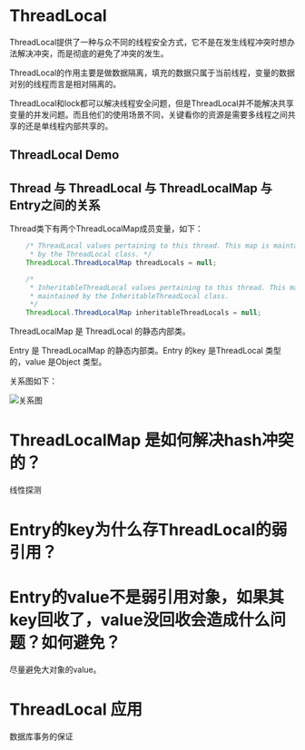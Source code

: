 # ThreadLocal

ThreadLocal提供了一种与众不同的线程安全方式，它不是在发生线程冲突时想办法解决冲突，而是彻底的避免了冲突的发生。

ThreadLocal的作用主要是做数据隔离，填充的数据只属于当前线程，变量的数据对别的线程而言是相对隔离的。

ThreadLocal和lock都可以解决线程安全问题，但是ThreadLocal并不能解决共享变量的并发问题。而且他们的使用场景不同，关键看你的资源是需要多线程之间共享的还是单线程内部共享的。

## ThreadLocal Demo



## Thread 与 ThreadLocal 与 ThreadLocalMap 与 Entry之间的关系

Thread类下有两个ThreadLocalMap成员变量，如下：

```java
    /* ThreadLocal values pertaining to this thread. This map is maintained
     * by the ThreadLocal class. */
    ThreadLocal.ThreadLocalMap threadLocals = null;

    /*
     * InheritableThreadLocal values pertaining to this thread. This map is
     * maintained by the InheritableThreadLocal class.
     */
    ThreadLocal.ThreadLocalMap inheritableThreadLocals = null;
```

ThreadLocalMap 是 ThreadLocal 的静态内部类。

Entry 是 ThreadLocalMap 的静态内部类。Entry 的key 是ThreadLocal 类型的，value 是Object 类型。

关系图如下：

![关系图](\关系图.jpg)





# ThreadLocalMap 是如何解决hash冲突的？

线性探测



# Entry的key为什么存ThreadLocal的弱引用？

# Entry的value不是弱引用对象，如果其key回收了，value没回收会造成什么问题？如何避免？

尽量避免大对象的value。



# ThreadLocal 应用

数据库事务的保证



